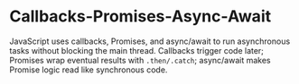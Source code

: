 # Callbacks-Promises-Async-Await
JavaScript uses callbacks, Promises, and async/await to run asynchronous tasks without blocking the main thread. Callbacks trigger code later; Promises wrap eventual results with `.then/.catch`; async/await makes Promise logic read like synchronous code.
